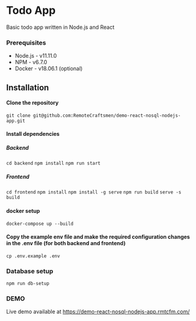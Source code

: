 # Todo App

Basic todo app written in Node.js and React

### Prerequisites

-   Node.js - v11.11.0
-   NPM - v6.7.0
-   Docker - v18.06.1 (optional)

## Installation

#### Clone the repository

`git clone git@github.com:RemoteCraftsmen/demo-react-nosql-nodejs-app.git`

#### Install dependencies

##### Backend

`cd backend` `npm install` `npm run start`

##### Frontend

`cd frontend` `npm install` `npm install -g serve` `npm run build` `serve -s build`

#### docker setup

`docker-compose up --build`

#### Copy the example env file and make the required configuration changes in the .env file (for both backend and frontend)

`cp .env.example .env`

### Database setup

`npm run db-setup`

### DEMO

Live demo available at https://demo-react-nosql-nodejs-app.rmtcfm.com/
